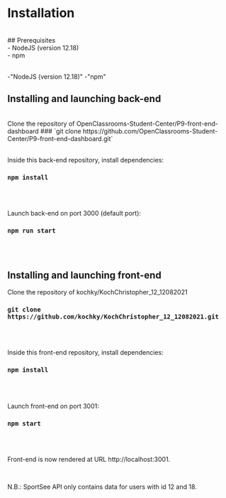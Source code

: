 # Installation


<br/>
## Prerequisites

<br/>
- NodeJS (version 12.18) <br/>
- npm <br/><br/>

-"NodeJS (version 12.18)"
-"npm"



## Installing and launching back-end

<br/>
Clone the repository of OpenClassrooms-Student-Center/P9-front-end-dashboard
### `git clone https://github.com/OpenClassrooms-Student-Center/P9-front-end-dashboard.git`
<br/><br/>


Inside this back-end repository, install dependencies:
### `npm install`

<br/><br/>

Launch back-end on port 3000 (default port):
### `npm run start`

<br/><br/>

## Installing and launching front-end

Clone the repository of kochky/KochChristopher_12_12082021
### `git clone https://github.com/kochky/KochChristopher_12_12082021.git`
<br/><br/>



Inside this front-end repository, install dependencies:
### `npm install`
<br/><br/>



Launch front-end on port 3001:
### `npm start`
<br/><br/>



Front-end is now rendered at URL http://localhost:3001.

<br/>



N.B.:
SportSee API only contains data for users with id 12 and 18.
